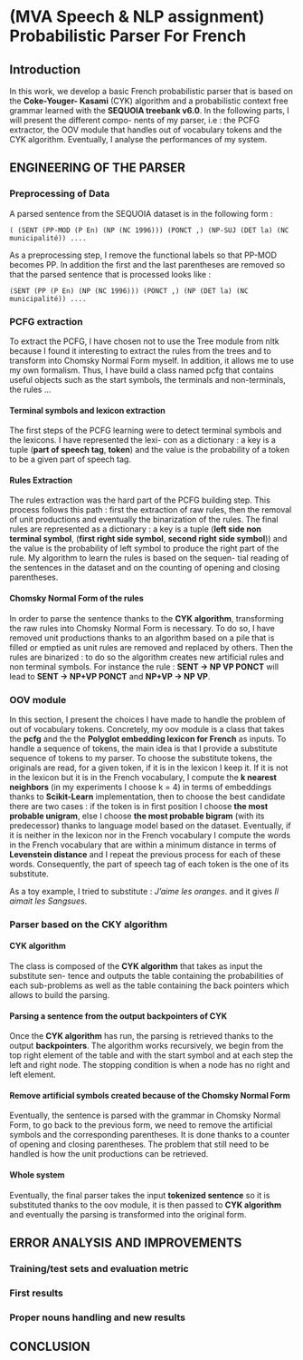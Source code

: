 # (MVA Speech & NLP assignment) Probabilistic Parser For French 

## Introduction
In this work, we develop a basic French
probabilistic parser that is based on the **Coke-Youger-
Kasami** (CYK) algorithm and a probabilistic context free
grammar learned with the **SEQUOIA treebank v6.0**. In
the following parts, I will present the different compo-
nents of my parser, i.e : the PCFG extractor, the OOV
module that handles out of vocabulary tokens and the
CYK algorithm. Eventually, I analyse the performances
of my system.

## ENGINEERING OF THE PARSER
### Preprocessing of Data 

A parsed sentence from the SEQUOIA dataset is in
the following form :
```
( (SENT (PP-MOD (P En) (NP (NC 1996))) (PONCT ,) (NP-SUJ (DET la) (NC municipalité)) .... 
```
As a preprocessing step, I remove the functional labels
so that PP-MOD becomes PP. In addition the first and
the last parentheses are removed so that the parsed
sentence that is processed looks like :
```
(SENT (PP (P En) (NP (NC 1996))) (PONCT ,) (NP (DET la) (NC municipalité)) .... 
```

### PCFG extraction

To extract the PCFG, I have chosen not to use the
Tree module from nltk because I found it interesting to
extract the rules from the trees and to transform into
Chomsky Normal Form myself. In addition, it allows
me to use my own formalism. Thus, I have build a
class named pcfg that contains useful objects such as
the start symbols, the terminals and non-terminals, the
rules ...

#### Terminal symbols and lexicon extraction

The first steps of the PCFG learning were to detect terminal
symbols and the lexicons. I have represented the lexi-
con as a dictionary : a key is a tuple (**part of speech
tag**, **token**) and the value is the probability of a token
to be a given part of speech tag.

#### Rules Extraction

The rules extraction was the
hard part of the PCFG building step. This process
follows this path : first the extraction of raw rules,
then the removal of unit productions and eventually the
binarization of the rules. The final rules are represented
as a dictionary : a key is a tuple (**left side non terminal
symbol**, (**first right side symbol**, **second right side
symbol**)) and the value is the probability of left symbol
to produce the right part of the rule.
My algorithm to learn the rules is based on the sequen-
tial reading of the sentences in the dataset and on the
counting of opening and closing parentheses.

#### Chomsky Normal Form of the rules

In order to parse the sentence thanks to the **CYK algorithm**,
transforming the raw rules into Chomsky Normal Form
is necessary. To do so, I have removed unit productions
thanks to an algorithm based on a pile that is filled
or emptied as unit rules are removed and replaced by
others. Then the rules are binarized : to do so the
algorithm creates new artificial rules and non terminal
symbols. For instance the rule : **SENT → NP VP
PONCT** will lead to **SENT → NP+VP PONCT** and
**NP+VP → NP VP**.

### OOV module

In this section, I present the choices I have made
to handle the problem of out of vocabulary tokens.
Concretely, my oov module is a class that takes the
**pcfg** and the the **Polyglot embedding lexicon for
French** as inputs. To handle a sequence of tokens, the
main idea is that I provide a substitute sequence of
tokens to my parser. To choose the substitute tokens,
the originals are read, for a given token, if it is in the
lexicon I keep it. If it is not in the lexicon but it is
in the French vocabulary, I compute the **k nearest
neighbors** (in my experiments I choose k = 4) in terms
of embeddings thanks to **Scikit-Learn** implementation,
then to choose the best candidate there are two cases
: if the token is in first position I choose **the most
probable unigram**, else I choose **the most probable
bigram** (with its predecessor) thanks to language model based on the dataset. Eventually, if it is neither
in the lexicon nor in the French vocabulary I compute
the words in the French vocabulary that are within a
minimum distance in terms of **Levenstein distance** and
I repeat the previous process for each of these words.
Consequently, the part of speech tag of each token is
the one of its substitute. 

As a toy example, I tried to substitute : *J’aime les
oranges*. and it gives *Il aimait les Sangsues*. 

### Parser based on the CKY algorithm

#### CYK algorithm 
The class is composed of the
**CYK algorithm** that takes as input the substitute sen-
tence and outputs the table containing the probabilities
of each sub-problems as well as the table containing
the back pointers which allows to build the parsing.

#### Parsing a sentence from the output backpointers of CYK

Once the **CYK algorithm** has run, the parsing
is retrieved thanks to the output **backpointers**. The
algorithm works recursively, we begin from the top
right element of the table and with the start symbol
and at each step the left and right node. The stopping
condition is when a node has no right and left element.

#### Remove artificial symbols created because of the Chomsky Normal Form

Eventually, the sentence is
parsed with the grammar in Chomsky Normal Form,
to go back to the previous form, we need to remove the
artificial symbols and the corresponding parentheses. It
is done thanks to a counter of opening and closing
parentheses. The problem that still need to be handled
is how the unit productions can be retrieved.

#### Whole system

Eventually, the final parser takes
the input **tokenized sentence** so it is substituted thanks
to the oov module, it is then passed to **CYK algorithm**
and eventually the parsing is transformed into the
original form.

## ERROR ANALYSIS AND IMPROVEMENTS 

### Training/test sets and evaluation metric 

### First results 

### Proper nouns handling and new results 

## CONCLUSION

